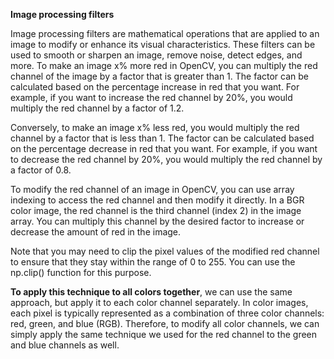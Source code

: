 __Image processing filters__

Image processing filters are mathematical operations that are applied to an image to modify or enhance its visual characteristics. These filters can be used to smooth or sharpen an image, remove noise, detect edges, and more.
To make an image x% more red in OpenCV, you can multiply the red channel of the image by a factor that is greater than 1. The factor can be calculated based on the percentage increase in red that you want. For example, if you want to increase the red channel by 20%, you would multiply the red channel by a factor of 1.2.

Conversely, to make an image x% less red, you would multiply the red channel by a factor that is less than 1. The factor can be calculated based on the percentage decrease in red that you want. For example, if you want to decrease the red channel by 20%, you would multiply the red channel by a factor of 0.8.

To modify the red channel of an image in OpenCV, you can use array indexing to access the red channel and then modify it directly. In a BGR color image, the red channel is the third channel (index 2) in the image array. You can multiply this channel by the desired factor to increase or decrease the amount of red in the image.

Note that you may need to clip the pixel values of the modified red channel to ensure that they stay within the range of 0 to 255. You can use the np.clip() function for this purpose.

__To apply this technique to all colors together__,  we can use the same approach, but apply it to each color channel separately.
In color images, each pixel is typically represented as a combination of three color channels: red, green, and blue (RGB). Therefore, to modify all color channels, we can simply apply the same technique we used for the red channel to the green and blue channels as well.








